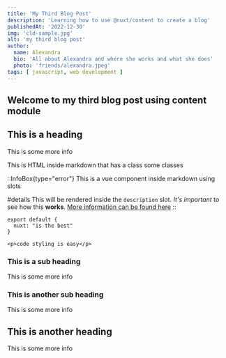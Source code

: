 ```yaml
---
title: 'My Third Blog Post'
description: 'Learning how to use @nuxt/content to create a blog'
publishedAt: '2022-12-30'
img: 'cld-sample.jpg'
alt: 'my third blog post'
author:
  name: Alexandra
  bio: 'All about Alexandra and where she works and what she does'
  photo: 'friends/alexandra.jpeg'
tags: [ javascript, web development ]
---
```

## Welcome to my third blog post using content module

## This is a heading

This is some more info
<div class="bg-blue-500 text-white padding-1 margin-bottom-1">
  This is HTML inside markdown that has a class some classes
</div>

::InfoBox{type="error"}
    This is a vue component inside markdown using slots

#details
This will be rendered inside the `description` slot. _It's important_ to see how this **works**.
[More information can be found here](#)
::

```js[nuxt.config.js]
export default {
  nuxt: "is the best"
}
```

```html[my-first-blog-post.md]
<p>code styling is easy</p>
```

### This is a sub heading

This is some more info

### This is another sub heading

This is some more info

## This is another heading

This is some more info
